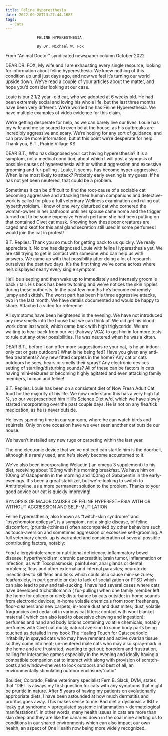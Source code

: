 ```yaml
---
title: Feline Hyperesthesia
date: 2022-09-28T13:27:44.168Z
tags:
  - Cats
---
```

                  FELINE HYPERESTHESIA

                  By Dr. Michael W. Fox 
From "Animal Doctor" syndicated newspaper column October 2022

DEAR DR. FOX, My wife and I are exhausting every single resource, looking for information about feline hyperesthesia. We knew nothing of this condition up until just days ago, and now we feel it’s turning our world upside down. We’ve read a couple of your articles about the matter, and hope you’d consider looking at our case.

Louie is our 2.1/2 year -old cat, who we adopted at 6 weeks old. He had been extremely social and loving his whole life, but the last three months have been very different. We’re worried he has Feline Hyperesthesia. We have multiple examples of video evidence for this claim.

We’re getting desperate for help, as we can barely live our lives. Louie has my wife and me so scared to even be at the house, as his outbreaks are incredibly aggressive and scary. We’re hoping for any sort of guidance, and can provide more information, but at this point we’re desperate for help.
Thank you,
B.T., Prairie Village KS


DEAR B.T., Who has diagnosed your cat having hyperesthesia? It is a symptom, not a medical condition, about which I will post a synopsis of possible causes of hyperesthesia with or without aggression and excessive grooming and fur-pulling
.
Louie, it seems, has become hyper-aggressive. When is he most likely to attack? Probably early evening is my guess. If he has not yet been neutered, that could be a problem.


Sometimes it can be difficult to find the root-cause of a sociable cat becoming aggressive and attacking their human companions and detective-work is called for plus a full veterinary Wellness examination and ruling out hyperthyroidism.
I know of one very disturbed cat who cornered the woman-owner in her bathroom until her spouse came home and the trigger turned out to be some expensive French perfume she had been putting on that contained Civet cat musk. Knowing how these poor creatures are caged and kept for this anal gland secretion still used in some perfumes I would join the cat in protest!


B.T. Replies: Thank you so much for getting back to us quickly. We really appreciate it. No one has diagnosed Louie with feline Hyperesthesia yet. We are still trying to get in contact with someone who can help us with answers. We came up with that possibility after doing a lot of research ourselves the past two days. It’s the first thing we’ve come across where he’s displayed nearly every single symptom. 


He’ll be sleeping and then wake up to immediately and intensely groom is back / tail. His back has been twitching and we’ve notices the skin ripples during these outbursts. In the past few months he’s become extremely jumpy and skittish. The worst part has been his three aggressive attacks, two in the last month. We have details documented and would be happy to share. Attached a video for reference. 


All symptoms have been heightened in the evening. We have not introduced any new smells into the house that we can think of. 
We did get his blood work done last week, which came back with high triglyceride. We are waiting to hear back from our vet (Fairway VCA) to get him in for more tests to rule out any other possibilities. He was neutered when he was a kitten.

 

DEAR B.T., before I can offer more suggestions re your cat, is he an indoor-only cat or gets outdoors? What is he being fed? Have you given any anti-flea treatments? Any new fitted carpets in the home? Any cat or cats outdoors he sees, hears or smells their spray? Any electronic devices setting of startling/disturbing sounds? All of these can be factors in cats having mini-seizures or becoming highly agitated and even attacking family members, human and feline!


B.T. Replies: Louie has been on a consistent diet of Now Fresh Adult Cat food for the majority of his life. We now understand this has a very high fat %, so our vet prescribed him Hill's Science Diet w/d, which we have slowly started incorporating over the past couple days. He is not on any flea/tick medication, as he is never outside.

He loves spending time in our sunroom, where he can watch birds and squirrels. Only on one occasion have we ever seen another cat outside our house.


We haven't installed any new rugs or carpeting within the last year.


The one electronic device that we've noticed can startle him is the doorbell, although it's rarely used, and he's slowly become accustomed to it.
 

 We've also been incorporating Welactin ( an omega 3 supplement) to his diet, receiving about 100mg with his morning breakfast. We have him on 100mg of Gabapentin in the morning and 100mg of Gabapentin in the early-evenings. It's been a great stabilizer, but we're looking to switch to Amitriptyline, as a more permanent solution to the problem. Thanks to your good advice our cat is quickly improving!


SYNOPSIS OF MAJOR CAUSES OF FELINE HYPERESTHESIA WITH OR WITHOUT AGGRESSION AND SELF-MUTILATION

Feline hyperesthesia, also known as “twitch-skin syndrome” and “psychomotor epilepsy”, is a symptom, not a single disease, of feline discomfort, (pruritis-itchiness) often accompanied by other behaviors such as touch-aversion and sometimes aggression or excessive self-grooming. A full veterinary check-up is warranted and consideration of several possible contributing factors, notably:

Food allergy/intolerance or nutritional deficiency; inflammatory bowel disease; hyperthyroidism; chronic pancreatitis; brain tumor, inflammation or infection, as with Toxoplasmosis;  painful ear, anal glands or dental problems; fleas and other external and internal parasites; neurotoxic insecticides to kill fleas and ticks which could also cause mini-seizures; fear/anxiety, in part genetic or due to lack of socialization or PTSD which can also lead to paw and tail-sucking; I have had several cases where cats have developed trichotillomania ( fur-pulling) when one family member left the home for college or died; disturbance by cats outside; in-home sounds from electronic devices; in-home volatile chemicals from room fresheners, floor-cleaners and new carpets; in-home dust and dust mites; dust, volatile fragrancies and cedar oil in various cat litters; contact with wool blanket material ( which can also lead to obsessive chewing and ingestion); perfumes and hand and body lotions containing volatile chemicals, notably perfumes with Civet cat musk; natural aversion to some body parts being touched as detailed in my book The Healing Touch for Cats; periodic irritability in spayed cats who may have remnant and active ovarian tissue so they come into heat; un-neutered male cats who may also spray-mark in the home and are frustrated, wanting to get out; boredom and frustration, calling for interactive games especially in the evening and ideally having a compatible companion cat to interact with along with provision of scratch-posts and window-shelves to look outdoors and best of all, an environmentally stimulating outdoor enclosure/”catio"


Boulder, Colorado, Feline veterinary specialist Fern B. Slack, DVM, states that “DIET is always my first question for cats with any symptoms that might be pruritic in nature.  After 5 years of having my patients on evolutionarily appropriate diets, I have been astounded at how much dermatitis and pruritus goes away. This makes sense to me.  Bad diet > dysbiosis > IBD > leaky gut syndrome > upregulated systemic inflammation > dermatological manifestations”. In other words, many health issues in cats are more than skin deep and they are like the canaries down in the coal mine alerting us to conditions in our shared environments which can also impact our own health, an aspect of One Health now being more widely recognized.

